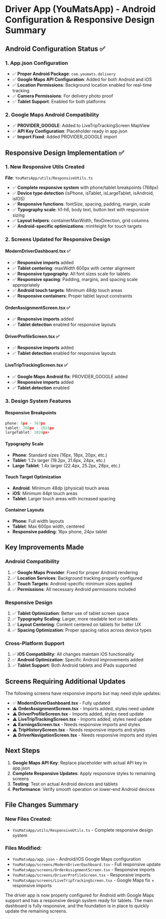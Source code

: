 # Driver App (YouMatsApp) - Android Configuration & Responsive Design Summary

## Android Configuration Status ✅

### 1. App.json Configuration
- ✅ **Proper Android Package**: `com.youmats.delivery`
- ✅ **Google Maps API Configuration**: Added for both Android and iOS
- ✅ **Location Permissions**: Background location enabled for real-time tracking
- ✅ **Camera Permissions**: For delivery photo proof
- ✅ **Tablet Support**: Enabled for both platforms

### 2. Google Maps Android Compatibility
- ✅ **PROVIDER_GOOGLE**: Added to LiveTripTrackingScreen MapView
- ✅ **API Key Configuration**: Placeholder ready in app.json
- ✅ **Import Fixed**: Added PROVIDER_GOOGLE import

## Responsive Design Implementation ✅

### 1. New Responsive Utils Created
**File**: `YouMatsApp/utils/ResponsiveUtils.ts`
- ✅ **Complete responsive system** with phone/tablet breakpoints (768px)
- ✅ **Device type detection** (isPhone, isTablet, isLargeTablet, isAndroid, isIOS)
- ✅ **Responsive functions**: fontSize, spacing, padding, margin, scale
- ✅ **Typography scale**: h1-h6, body text, button text with responsive sizing
- ✅ **Layout helpers**: containerMaxWidth, flexDirection, grid columns
- ✅ **Android-specific optimizations**: minHeight for touch targets

### 2. Screens Updated for Responsive Design

#### ModernDriverDashboard.tsx ✅
- ✅ **Responsive imports** added
- ✅ **Tablet centering**: maxWidth 600px with center alignment
- ✅ **Responsive typography**: All font sizes scale for tablets
- ✅ **Responsive spacing**: Padding, margins, and spacing scale appropriately
- ✅ **Android touch targets**: Minimum 48dp touch areas
- ✅ **Responsive containers**: Proper tablet layout constraints

#### OrderAssignmentScreen.tsx ✅
- ✅ **Responsive imports** added
- ✅ **Tablet detection** enabled for responsive layouts

#### DriverProfileScreen.tsx ✅
- ✅ **Responsive imports** added
- ✅ **Tablet detection** enabled for responsive layouts

#### LiveTripTrackingScreen.tsx ✅
- ✅ **Google Maps Android fix**: PROVIDER_GOOGLE added
- ✅ **Responsive imports** added
- ✅ **Tablet detection** enabled

### 3. Design System Features

#### Responsive Breakpoints
```typescript
phone: 0px - 767px
tablet: 768px - 1023px
largeTablet: 1024px+
```

#### Typography Scale
- **Phone**: Standard sizes (16px, 18px, 20px, etc.)
- **Tablet**: 1.2x larger (19.2px, 21.6px, 24px, etc.)
- **Large Tablet**: 1.4x larger (22.4px, 25.2px, 28px, etc.)

#### Touch Target Optimization
- **Android**: Minimum 48dp (physical) touch areas
- **iOS**: Minimum 44pt touch areas
- **Tablet**: Larger touch areas with increased spacing

#### Container Layouts
- **Phone**: Full width layouts
- **Tablet**: Max 600px width, centered
- **Responsive padding**: 16px phone, 24px tablet

## Key Improvements Made

### Android Compatibility
1. ✅ **Google Maps Provider**: Fixed for proper Android rendering
2. ✅ **Location Services**: Background tracking properly configured
3. ✅ **Touch Targets**: Android-specific minimum sizes applied
4. ✅ **Permissions**: All necessary Android permissions included

### Responsive Design
1. ✅ **Tablet Optimization**: Better use of tablet screen space
2. ✅ **Typography Scaling**: Larger, more readable text on tablets
3. ✅ **Layout Centering**: Content centered on tablets for better UX
4. ✅ **Spacing Optimization**: Proper spacing ratios across device types

### Cross-Platform Support
1. ✅ **iOS Compatibility**: All changes maintain iOS functionality
2. ✅ **Android Optimization**: Specific Android improvements added
3. ✅ **Tablet Support**: Both Android tablets and iPads supported

## Screens Requiring Additional Updates

The following screens have responsive imports but may need style updates:
- ✅ **ModernDriverDashboard.tsx** - Fully updated
- ⚠️ **OrderAssignmentScreen.tsx** - Imports added, styles need update
- ⚠️ **DriverProfileScreen.tsx** - Imports added, styles need update
- ⚠️ **LiveTripTrackingScreen.tsx** - Imports added, styles need update
- ⚠️ **EarningsScreen.tsx** - Needs responsive imports and styles
- ⚠️ **TripHistoryScreen.tsx** - Needs responsive imports and styles
- ⚠️ **DriverNavigationScreen.tsx** - Needs responsive imports and styles

## Next Steps

1. **Google Maps API Key**: Replace placeholder with actual API key in app.json
2. **Complete Responsive Updates**: Apply responsive styles to remaining screens
3. **Testing**: Test on actual Android devices and tablets
4. **Performance**: Verify smooth operation on lower-end Android devices

## File Changes Summary

### New Files Created:
- `YouMatsApp/utils/ResponsiveUtils.ts` - Complete responsive design system

### Files Modified:
- `YouMatsApp/app.json` - Android/iOS Google Maps configuration
- `YouMatsApp/screens/ModernDriverDashboard.tsx` - Full responsive update
- `YouMatsApp/screens/OrderAssignmentScreen.tsx` - Responsive imports
- `YouMatsApp/screens/DriverProfileScreen.tsx` - Responsive imports  
- `YouMatsApp/screens/LiveTripTrackingScreen.tsx` - Google Maps fix + responsive imports

The driver app is now properly configured for Android with Google Maps support and has a responsive design system ready for tablets. The main dashboard is fully responsive, and the foundation is in place to quickly update the remaining screens.
